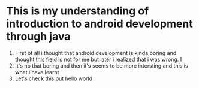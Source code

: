 # This is my understanding of introduction to android development through java 
1. First of all i thought that android development is kinda boring and thought this field is not for me but later i realized that i was wrong. I
2. It's no that boring and then it's seems to be more intersting and this is what i have learnt
3. Let's check this put 
hello world